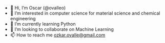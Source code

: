 - 👋 Hi, I’m Oscar (@ovalleo)
- 👀 I’m interested in computer science for material science and chemical engineering
- 🌱 I’m currently learning Python
- 💞️ I’m looking to collaborate on Machine Learning
- 📫 How to reach me ozkar.ovalle@gmail.com

<!---
ovalleo/ovalleo is a ✨ special ✨ repository because its `README.md` (this file) appears on your GitHub profile.
You can click the Preview link to take a look at your changes.
--->
